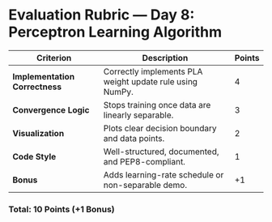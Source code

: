 # Evaluation Rubric — Day 8: Perceptron Learning Algorithm

| Criterion | Description | Points |
|------------|--------------|---------|
| **Implementation Correctness** | Correctly implements PLA weight update rule using NumPy. | 4 |
| **Convergence Logic** | Stops training once data are linearly separable. | 3 |
| **Visualization** | Plots clear decision boundary and data points. | 2 |
| **Code Style** | Well-structured, documented, and PEP8-compliant. | 1 |
| **Bonus** | Adds learning-rate schedule or non-separable demo. | +1 |

### **Total:** 10 Points (+1 Bonus)
